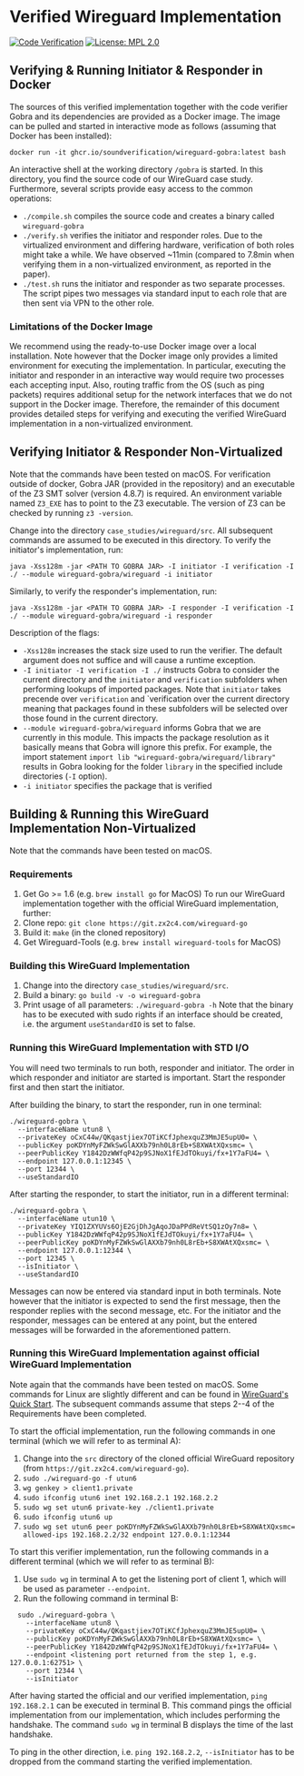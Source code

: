 # Verified Wireguard Implementation
[![Code Verification](https://github.com/soundverification/wireguard/actions/workflows/code.yml/badge.svg?branch=main)](https://github.com/soundverification/wireguard/actions/workflows/code.yml?query=branch%3Amain)
[![License: MPL 2.0](https://img.shields.io/badge/License-MPL%202.0-brightgreen.svg)](../LICENSE)

## Verifying & Running Initiator & Responder in Docker
The sources of this verified implementation together with the code verifier Gobra and its dependencies are provided as a Docker image.
The image can be pulled and started in interactive mode as follows (assuming that Docker has been installed):
```
docker run -it ghcr.io/soundverification/wireguard-gobra:latest bash
```
An interactive shell at the working directory `/gobra` is started.
In this directory, you find the source code of our WireGuard case study.
Furthermore, several scripts provide easy access to the common operations:
- `./compile.sh` compiles the source code and creates a binary called `wireguard-gobra`
- `./verify.sh` verifies the initiator and responder roles. Due to the virtualized environment and differing hardware, verification of both roles might take a while. We have observed ~11min (compared to 7.8min when verifying them in a non-virtualized environment, as reported in the paper).
- `./test.sh` runs the initiator and responder as two separate processes. The script pipes two messages via standard input to each role that are then sent via VPN to the other role.

### Limitations of the Docker Image
We recommend using the ready-to-use Docker image over a local installation.
Note however that the Docker image only provides a limited environment for executing the implementation.
In particular, executing the initiator and responder in an interactive way would require two processes each accepting input.
Also, routing traffic from the OS (such as ping packets) requires additional setup for the network interfaces that we do not support in the Docker image.
Therefore, the remainder of this document provides detailed steps for verifying and executing the verified WireGuard implementation in a non-virtualized environment.


## Verifying Initiator & Responder Non-Virtualized
Note that the commands have been tested on macOS.
For verification outside of docker, Gobra JAR (provided in the repository) and an executable of the Z3 SMT solver (version 4.8.7) is required. An environment variable named `Z3_EXE` has to point to the Z3 executable.
The version of Z3 can be checked by running `z3 -version`.

Change into the directory `case_studies/wireguard/src`. All subsequent commands are assumed to be executed in this directory.
To verify the initiator's implementation, run:
```
java -Xss128m -jar <PATH TO GOBRA JAR> -I initiator -I verification -I ./ --module wireguard-gobra/wireguard -i initiator
```

Similarly, to verify the responder's implementation, run:
```
java -Xss128m -jar <PATH TO GOBRA JAR> -I responder -I verification -I ./ --module wireguard-gobra/wireguard -i responder
```

Description of the flags:
- `-Xss128m` increases the stack size used to run the verifier. The default argument does not suffice and will cause a runtime exception.
- `-I initiator -I verification -I ./` instructs Gobra to consider the current directory and the `initiator` and `verification` subfolders when performing lookups of imported packages. Note that `initiator` takes precende over `verification` and `verification over the current directory meaning that packages found in these subfolders will be selected over those found in the current directory.
- `--module wireguard-gobra/wireguard` informs Gobra that we are currently in this module. This impacts the package resolution as it basically means that Gobra will ignore this prefix. For example, the import statement `import lib "wireguard-gobra/wireguard/library"` results in Gobra looking for the folder `library` in the specified include directories (`-I` option).
- `-i initiator` specifies the package that is verified


## Building & Running this WireGuard Implementation Non-Virtualized
Note that the commands have been tested on macOS.

### Requirements
1. Get Go >= 1.6 (e.g. `brew install go` for MacOS)
To run our WireGuard implementation together with the official WireGuard implementation, further:
2. Clone repo: `git clone https://git.zx2c4.com/wireguard-go`
3. Build it: `make` (in the cloned repository)
4. Get Wireguard-Tools (e.g. `brew install wireguard-tools` for MacOS)

### Building this WireGuard Implementation
1. Change into the directory `case_studies/wireguard/src`. 
2. Build a binary: `go build -v -o wireguard-gobra`
3. Print usage of all parameters: `./wireguard-gobra -h` 
Note that the binary has to be executed with sudo rights if an interface should be created, i.e. the argument `useStandardIO` is set to false.

### Running this WireGuard Implementation with STD I/O
You will need two terminals to run both, responder and initiator.
The order in which responder and initiator are started is important.
Start the responder first and then start the initiator.

After building the binary, to start the responder, run in one terminal:
  ```
  ./wireguard-gobra \
    --interfaceName utun8 \
    --privateKey oCxC44w/QKqastjiex7OTiKCfJphexquZ3MmJE5upU0= \
    --publicKey poKDYnMyFZWkSwGlAXXb79nh0L8rEb+S8XWAtXQxsmc= \
    --peerPublicKey Y1842DzWWfqP42p9SJNoX1fEJdTOkuyi/fx+1Y7aFU4= \
    --endpoint 127.0.0.1:12345 \
    --port 12344 \
    --useStandardIO
  ```

After starting the responder, to start the initiator, run in a different terminal:
  ```
  ./wireguard-gobra \
    --interfaceName utun10 \
    --privateKey YIQ1ZXYUVs6OjE2GjDhJgAqoJDaPPdReVtSQ1zOy7n8= \
    --publicKey Y1842DzWWfqP42p9SJNoX1fEJdTOkuyi/fx+1Y7aFU4= \
    --peerPublicKey poKDYnMyFZWkSwGlAXXb79nh0L8rEb+S8XWAtXQxsmc= \
    --endpoint 127.0.0.1:12344 \
    --port 12345 \
    --isInitiator \
    --useStandardIO
  ```

Messages can now be entered via standard input in both terminals. Note however that the initiator is expected to send the first message, then the responder replies with the second message, etc. For the initiator and the responder, messages can be entered at any point, but the entered messages will be forwarded in the aforementioned pattern.


### Running this WireGuard Implementation against official WireGuard Implementation
Note again that the commands have been tested on macOS. Some commands for Linux are slightly different and can be found in [WireGuard's Quick Start](https://www.wireguard.com/quickstart/). The subsequent commands assume that steps 2--4 of the Requirements have been completed.

To start the official implementation, run the following commands in one terminal (which we will refer to as terminal A):
1. Change into the `src` directory of the cloned official WireGuard repository (from `https://git.zx2c4.com/wireguard-go`).
2. `sudo ./wireguard-go -f utun6`
3. `wg genkey > client1.private`
4. `sudo ifconfig utun6 inet 192.168.2.1 192.168.2.2`
5. `sudo wg set utun6 private-key ./client1.private`
6. `sudo ifconfig utun6 up`
7. `sudo wg set utun6 peer poKDYnMyFZWkSwGlAXXb79nh0L8rEb+S8XWAtXQxsmc= allowed-ips 192.168.2.2/32 endpoint 127.0.0.1:12344` 

To start this verifier implementation, run the following commands in a different terminal (which we will refer to as terminal B):
1. Use `sudo wg` in terminal A to get the listening port of client 1, which will be used as parameter `--endpoint`.
2. Run the following command in terminal B:
```
  sudo ./wireguard-gobra \
    --interfaceName utun8 \
    --privateKey oCxC44w/QKqastjiex7OTiKCfJphexquZ3MmJE5upU0= \
    --publicKey poKDYnMyFZWkSwGlAXXb79nh0L8rEb+S8XWAtXQxsmc= \
    --peerPublicKey Y1842DzWWfqP42p9SJNoX1fEJdTOkuyi/fx+1Y7aFU4= \
    --endpoint <listening port returned from the step 1, e.g. 127.0.0.1:62751> \
    --port 12344 \
    --isInitiator
```

After having started the official and our verified implementation, `ping 192.168.2.1` can be executed in terminal B.
This command pings the official implementation from our implementation, which includes performing the handshake.
The command `sudo wg` in terminal B displays the time of the last handshake.

To ping in the other direction, i.e. `ping 192.168.2.2`, `--isInitiator` has to be dropped from the command starting the verified implementation.
